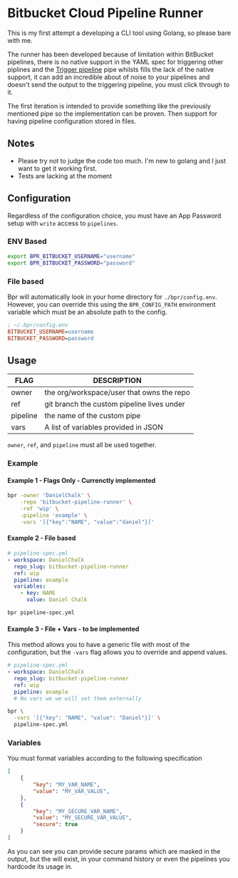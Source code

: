 # Bitbucket Cloud Pipeline Runner

This is my first attempt a developing a CLI tool using Golang, so please bare with me.

The runner has been developed because of limitation within BitBucket pipelines, there is no native support in the YAML spec for triggering other piplines and the 
[Trigger pipeline](https://bitbucket.org/atlassian/trigger-pipeline/src/master/) pipe whilsts fills the lack of the native support, it can add an incredible about of noise to your pipelines and doesn't send the output to the triggering pipeline, you must click through to it.

The first iteration is intended to provide something like the previously mentioned pipe so the implementation can be proven. Then support for having pipeline configuration stored in files.

## Notes

- Please try not to judge the code too much. I'm new to golang and I just want to get it working first.
- Tests are lacking at the moment

## Configuration

Regardless of the configuration choice, you must have an App Password setup with `write` access to
`pipelines`.

### ENV Based

```bash
export BPR_BITBUCKET_USERNAME="username"
export BPR_BITBUCKET_PASSWORD="password"
```

### File based

Bpr will automatically look in your home directory for `./bpr/config.env`. However, you can override
this using the `BPR_CONFIG_PATH` environment variable which must be an absolute path to the config.


```ini
; ~/.bpr/config.env
BITBUCKET_USERNAME=username
BITBUCKET_PASSWORD=password
```

## Usage

| FLAG     | DESCRIPTION                                |
| -------- | ------------------------------------------ |
| owner    | the org/workspace/user that owns the repo  |
| ref      | git branch the custom pipeline lives under |
| pipeline | the name of the custom pipe                |
| vars     | A list of variables provided in JSON       |

`owner`, `ref`, and `pipeline` must all be used together.

### Example

#### Example 1 - Flags Only - Currenctly implemented

```bash
bpr -owner 'DanielChalk' \
    -repo 'bitbucket-pipeline-runner' \
    -ref 'wip' \
    -pipeline 'example' \
    -vars '[{"key":"NAME", "value":"daniel"}]'
```

#### Example 2 - File based

```yaml
# pipeline-spec.yml
- workspace: DanielChalk
  repo_slug: bitbucket-pipeline-runner
  ref: wip
  pipeline: example
  variables: 
    - key: NAME
      value: Daniel Chalk
```

```bash
bpr pipeline-spec.yml
```

#### Example 3 - File + Vars - to be implemented

This method allows you to have a generic file with most of the configuration, but the `-vars` flag
allows you to override and append values.

```yaml
# pipeline-spec.yml
- workspace: DanielChalk
  repo_slug: bitbucket-pipeline-runner
  ref: wip
  pipeline: example
  # No vars we we will set them externally
```

```bash
bpr \
  -vars '[{"key": "NAME", "value": "Daniel"}]' \
  pipeline-spec.yml
```

### Variables

You must format variables according to the following specification

```json
[
    { 
        "key": "MY_VAR_NAME", 
        "value": "MY_VAR_VALUE",
    },
    { 
        "key": "MY_SECURE_VAR_NAME", 
        "value": "MY_SECURE_VAR_VALUE",
        "secure": true
    }
]
```

As you can see you can provide secure params which are masked in the output, but the will exist, in
your command history or even the pipelines you hardcode its usage in.